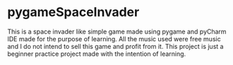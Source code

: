 # pygameSpaceInvader
This is a space invader like simple game made using pygame and pyCharm IDE made for the purpose of learning.
All the music used were free music and I do not intend to sell this game and profit from it. This project is just a beginner practice project made with the intention of learning.
